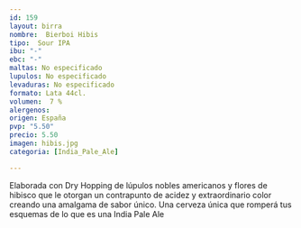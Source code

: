 ```yaml
---
id: 159
layout: birra
nombre:  Bierboi Hibis
tipo:  Sour IPA
ibu: "-"
ebc: "-"
maltas: No especificado
lupulos: No especificado
levaduras: No especificado
formato: Lata 44cl.
volumen:  7 %
alergenos: 
origen: España
pvp: "5.50"
precio: 5.50
imagen: hibis.jpg
categoria: [India_Pale_Ale]

---
```

Elaborada con Dry Hopping de lúpulos nobles americanos y flores de hibisco que le otorgan un contrapunto de acidez y extraordinario color creando una amalgama de sabor único. Una cerveza única que romperá tus esquemas de lo que es una India Pale Ale




















